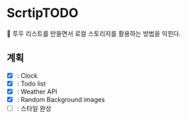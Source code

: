 # ScrtipTODO

💬 투두 리스트를 만들면서 로컬 스토리지를 활용하는 방법을 익힌다.

## 계획

- [x] : Clock
- [x] : Todo list
- [x] : Weather API
- [x] : Random Background images
- [ ] : 스타일 완성
